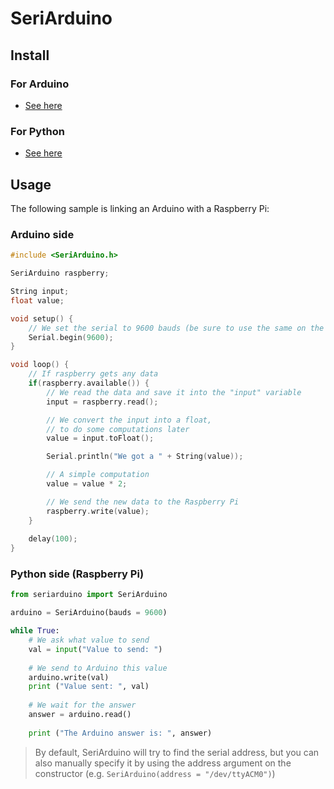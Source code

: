 # SeriArduino

## Install

### For Arduino

* [See here](./seriarduino_cpp/README.md)

### For Python

* [See here](./seriarduino_py/README.md)

## Usage

The following sample is linking an Arduino with a Raspberry Pi:

### Arduino side
```cpp
#include <SeriArduino.h>

SeriArduino raspberry;

String input;
float value;

void setup() {
    // We set the serial to 9600 bauds (be sure to use the same on the Python side)
    Serial.begin(9600);
}

void loop() {
    // If raspberry gets any data
    if(raspberry.available()) {
        // We read the data and save it into the "input" variable
        input = raspberry.read();

        // We convert the input into a float,
        // to do some computations later
        value = input.toFloat();

        Serial.println("We got a " + String(value));

        // A simple computation
        value = value * 2;

        // We send the new data to the Raspberry Pi
        raspberry.write(value);
    }
  
    delay(100);
}
```

### Python side (Raspberry Pi)

```python
from seriarduino import SeriArduino

arduino = SeriArduino(bauds = 9600)

while True:
	# We ask what value to send
	val = input("Value to send: ")
	
	# We send to Arduino this value
	arduino.write(val)
 	print ("Value sent: ", val)
	
	# We wait for the answer
	answer = arduino.read()
	
	print ("The Arduino answer is: ", answer)
```

> By default, SeriArduino will try to find the serial address, but you can also manually specify it by using the address argument on the constructor (e.g. `SeriArduino(address = "/dev/ttyACM0")`)